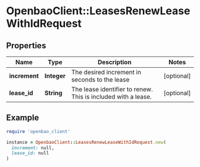 # OpenbaoClient::LeasesRenewLeaseWithIdRequest

## Properties

| Name | Type | Description | Notes |
| ---- | ---- | ----------- | ----- |
| **increment** | **Integer** | The desired increment in seconds to the lease | [optional] |
| **lease_id** | **String** | The lease identifier to renew. This is included with a lease. | [optional] |

## Example

```ruby
require 'openbao_client'

instance = OpenbaoClient::LeasesRenewLeaseWithIdRequest.new(
  increment: null,
  lease_id: null
)
```

